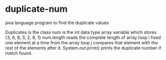 # duplicate-num
java language program to find the duplicate values

Duplicates is the class
num is the int data type array variable which stores {3, 6, 8, 3, 2, 8, 1}
num.length reads the complete length of array
loop i fixed one element at a time from the array
loop j compares that element with the rest of the elements after it.
System.out.print() prints the duplicate number if match found.
